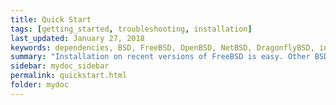 ```yaml
---
title: Quick Start
tags: [getting_started, troubleshooting, installation]
last_updated: January 27, 2018
keywords: dependencies, BSD, FreeBSD, OpenBSD, NetBSD, DragonflyBSD, install
summary: "Installation on recent versions of FreeBSD is easy. Other BSDs, like OpenBSD, DragonFlyBSD and NetBSD, should also work well."
sidebar: mydoc_sidebar
permalink: quickstart.html
folder: mydoc
---
```



